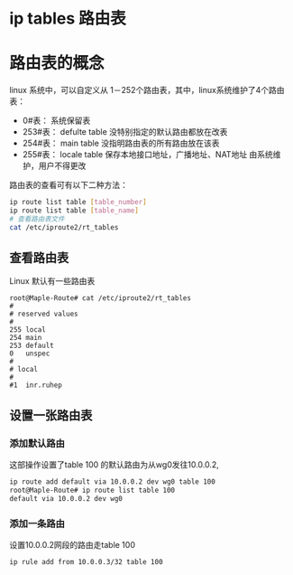# ip tables 路由表
# 路由表的概念
linux 系统中，可以自定义从 1－252个路由表，其中，linux系统维护了4个路由表：

- 0#表： 系统保留表
- 253#表： defulte table 没特别指定的默认路由都放在改表
- 254#表： main table 没指明路由表的所有路由放在该表
- 255#表： locale table 保存本地接口地址，广播地址、NAT地址 由系统维护，用户不得更改
 
路由表的查看可有以下二种方法：
``` sh
ip route list table [table_number]
ip route list table [table_name]
# 查看路由表文件
cat /etc/iproute2/rt_tables
```
## 查看路由表
Linux 默认有一些路由表
``` shell
root@Maple-Route# cat /etc/iproute2/rt_tables
#
# reserved values
#
255	local
254	main
253	default
0	unspec
#
# local
#
#1	inr.ruhep
```
## 设置一张路由表
### 添加默认路由
这部操作设置了table 100 的默认路由为从wg0发往10.0.0.2, 
``` sh
ip route add default via 10.0.0.2 dev wg0 table 100
root@Maple-Route# ip route list table 100
default via 10.0.0.2 dev wg0 
```
### 添加一条路由
设置10.0.0.2网段的路由走table 100
```sh
ip rule add from 10.0.0.3/32 table 100
```
